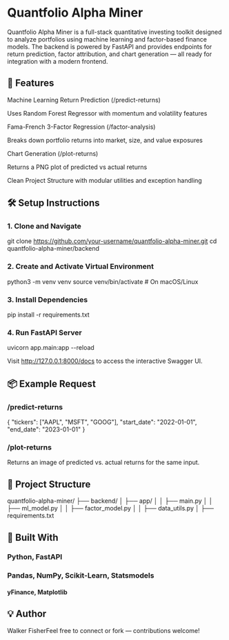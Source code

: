 # Quantfolio Alpha Miner

Quantfolio Alpha Miner is a full-stack quantitative investing toolkit designed to analyze portfolios using machine learning and factor-based finance models. The backend is powered by FastAPI and provides endpoints for return prediction, factor attribution, and chart generation — all ready for integration with a modern frontend.

## 🚀 Features

Machine Learning Return Prediction (/predict-returns)

Uses Random Forest Regressor with momentum and volatility features

Fama-French 3-Factor Regression (/factor-analysis)

Breaks down portfolio returns into market, size, and value exposures

Chart Generation (/plot-returns)

Returns a PNG plot of predicted vs actual returns

Clean Project Structure with modular utilities and exception handling

## 🛠️ Setup Instructions

###	1. Clone and Navigate

git clone https://github.com/your-username/quantfolio-alpha-miner.git
cd quantfolio-alpha-miner/backend

###	2. Create and Activate Virtual Environment

python3 -m venv venv
source venv/bin/activate  # On macOS/Linux

###	3. Install Dependencies

pip install -r requirements.txt

###	4. Run FastAPI Server

uvicorn app.main:app --reload

Visit http://127.0.0.1:8000/docs to access the interactive Swagger UI.

## 📦 Example Request

### /predict-returns

{
  "tickers": ["AAPL", "MSFT", "GOOG"],
  "start_date": "2022-01-01",
  "end_date": "2023-01-01"
}

### /plot-returns

Returns an image of predicted vs. actual returns for the same input.

## 📁 Project Structure

quantfolio-alpha-miner/
├── backend/
│   ├── app/
│   │   ├── main.py
│   │   ├── ml_model.py
│   │   ├── factor_model.py
│   │   ├── data_utils.py
│   ├── requirements.txt

## 🧠 Built With

### Python, FastAPI

### Pandas, NumPy, Scikit-Learn, Statsmodels

#### yFinance, Matplotlib

## 💡 Author

Walker FisherFeel free to connect or fork — contributions welcome!